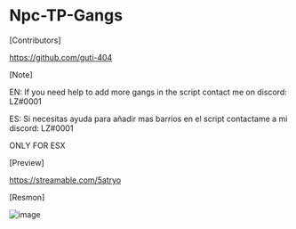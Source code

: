 # Npc-TP-Gangs

[Contributors]

https://github.com/guti-404

[Note]

EN: If you need help to add more gangs in the script contact me on discord: LZ#0001

ES: Si necesitas ayuda para añadir mas barrios en el script contactame a mi discord: LZ#0001

ONLY FOR ESX

[Preview]

https://streamable.com/5atryo

[Resmon]

![image](https://user-images.githubusercontent.com/94126308/159542085-3e69de20-e934-4a56-89df-5a3a95d257cd.png)
